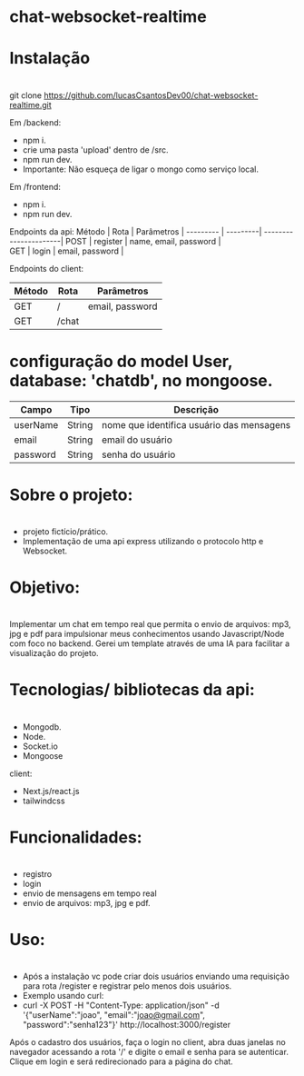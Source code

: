 # chat-websocket-realtime

# Instalação <h1>

git clone https://github.com/lucasCsantosDev00/chat-websocket-realtime.git

Em /backend:
-  npm i.
-  crie uma pasta 'upload' dentro de /src.
-  npm run dev.
- Importante: Não esqueça de ligar o mongo como serviço local.
  
Em /frontend:
 - npm i.
 - npm run dev.
  
  
Endpoints da api:
Método    | Rota     | Parâmetros            | 
--------- | ---------| ----------------------|
POST      | register | name, email, password |         
GET       | login    | email, password       |             

Endpoints do client:

Método    | Rota     | Parâmetros            | 
--------- | ---------| ----------------------|
GET       | /        | email, password       |         
GET       | /chat    |                       |


# configuração do model User, database: 'chatdb', no mongoose.

Campo     | Tipo     | Descrição                                  |     
--------- | ---------| -------------------------------------------|
userName  | String   | nome que identifica usuário das mensagens  |         
email     | String   | email do usuário                           |
password  | String   | senha do usuário                           |

  
# Sobre o projeto: <h1>
  - projeto fictício/prático.
  - Implementação de uma api express utilizando o protocolo http e Websocket.
  
#  Objetivo: <h1>
Implementar um chat em tempo real que permita o envio de arquivos: mp3, jpg e pdf para impulsionar meus conhecimentos usando Javascript/Node com foco no backend. Gerei um template através de uma IA para facilitar a visualização do projeto.
  
# Tecnologias/ bibliotecas da api: <h1>
 - Mongodb.
 - Node.
 - Socket.io
 - Mongoose
 
 client:
 - Next.js/react.js
 - tailwindcss
 
 
# Funcionalidades: <h1>
- registro
- login
- envio de mensagens em tempo real
- envio de arquivos: mp3, jpg e pdf.
 
 # Uso: <h1>
 - Após a instalação vc pode criar dois usuários enviando uma requisição para rota /register e registrar pelo menos dois usuários.
 - Exemplo usando curl:
 - curl -X POST -H "Content-Type: application/json" -d '{"userName":"joao", "email":"joao@gmail.com", "password":"senha123"}' http://localhost:3000/register
 
Após o cadastro dos usuários, faça o login no client, abra duas janelas no navegador acessando a rota '/' e digite o email e senha para se autenticar. Clique em login e será redirecionado para a página do chat.

  
  

